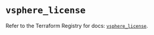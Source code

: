 # `vsphere_license`

Refer to the Terraform Registry for docs: [`vsphere_license`](https://registry.terraform.io/providers/hashicorp/vsphere/2.8.3/docs/resources/license).

